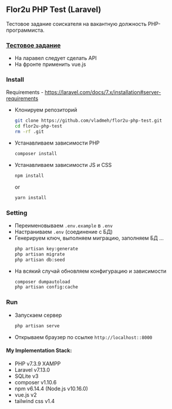 ## Flor2u PHP Test (Laravel)
Тестовое задание соискателя на вакантную должность PHP-программиста.

### [Тестовое задание](https://github.com/DanilaGegele/HR-php-test)
* На ларавел следует сделать API
* На фронте применить vue.js

### Install

Requirements - https://laravel.com/docs/7.x/installation#server-requirements

* Клонируем репозиторий
    ```bash
    git clone https://github.com/vladmeh/flor2u-php-test.git
    cd flor2u-php-test
    rm -rf .git
    ```
* Устанавливаем зависимости PHP
    ```bash
    composer install
    ```
* Устанавливаем зависимости JS и CSS
    ```bash
    npm install
    ```
    or
    ```bash
    yarn install
    ```

### Setting
* Переименовываем `.env.example` в `.env`
* Настраниваем `.env` (соединение с БД)
* Генерируем ключ, выполняем миграцию, заполняем БД ...
    ```bash
    php artisan key:generate
    php artisan migrate
    php artisan db:seed
    ```
* На всякий случай обновляем конфигурацию и зависимости
    ```bash
    composer dumpautoload
    php artisan config:cache
    ```

### Run
* Запускаем сервер
    ```bash
    php artisan serve
    ```
* Открываем браузер по ссылке `http://localhost::8000`

#### My Implementation Stack:
* PHP v7.3.9 XAMPP
* Laravel v7.13.0
* SQLite v3
* composer v1.10.6
* npm v6.14.4 (Node.js v10.16.0)
* vue.js v2
* tailwind css v1.4
